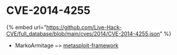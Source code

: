 # CVE-2014-4255
{% embed url="https://github.com/Live-Hack-CVE/full_database/blob/main/cves/2014/CVE-2014-4255.json" %}

* MarkoArmitage ~> [metasploit-framework](https://www.alice-snow.ru/2014/database/cve-2014-4255/metasploit-framework-markoarmitage)